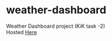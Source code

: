 # weather-dashboard
Weather Dashboard project (KiK task -2)  
Hosted [Here](https://anshumaanmishra.github.io/weather-dashboard/)
